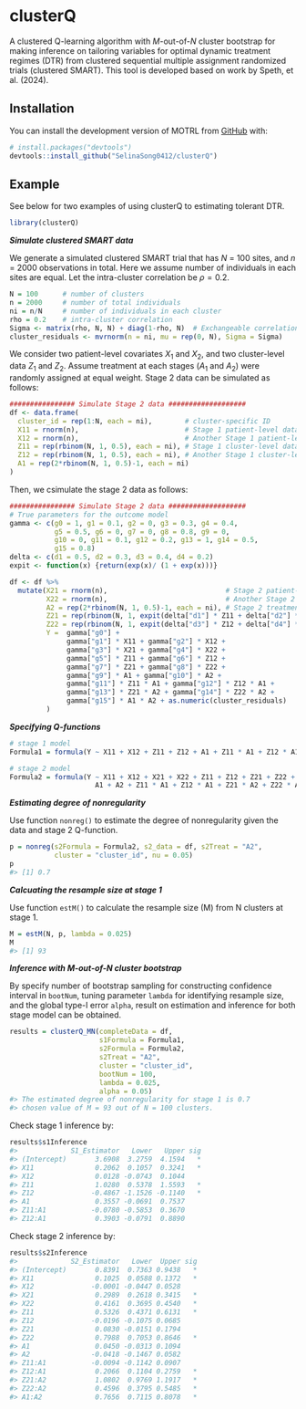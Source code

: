 
<!-- README.md is generated from README.Rmd. Please edit that file -->

# clusterQ

<!-- badges: start -->
<!-- badges: end -->

A clustered Q-learning algorithm with $M$-out-of-$N$ cluster bootstrap
for making inference on tailoring variables for optimal dynamic
treatment regimes (DTR) from clustered sequential multiple assignment
randomized trials (clustered SMART). This tool is developed based on
work by Speth, et al. (2024).

## Installation

You can install the development version of MOTRL from
[GitHub](https://github.com/) with:

``` r
# install.packages("devtools")
devtools::install_github("SelinaSong0412/clusterQ")
```

## Example

See below for two examples of using clusterQ to estimating tolerant DTR.

``` r
library(clusterQ)
```

***Simulate clustered SMART data***

We generate a simulated clustered SMART trial that has $N$ = 100 sites,
and $n$ = 2000 observations in total. Here we assume number of
individuals in each sites are equal. Let the intra-cluster correlation
be $\rho = 0.2$.

``` r
N = 100      # number of clusters
n = 2000     # number of total individuals 
ni = n/N     # number of individuals in each cluster
rho = 0.2    # intra-cluster correlation
Sigma <- matrix(rho, N, N) + diag(1-rho, N)  # Exchangeable correlation matrix
cluster_residuals <- mvrnorm(n = ni, mu = rep(0, N), Sigma = Sigma)
```

We consider two patient-level covariates $X_1$ and $X_2$, and two
cluster-level data $Z_1$ and $Z_2$. Assume treatment at each stages
($A_1$ and $A_2$) were randomly assigned at equal weight. Stage 2 data
can be simulated as follows:

``` r
################ Simulate Stage 2 data ###################
df <- data.frame( 
  cluster_id = rep(1:N, each = ni),        # cluster-specific ID
  X11 = rnorm(n),                          # Stage 1 patient-level data
  X12 = rnorm(n),                          # Another Stage 1 patient-level variable
  Z11 = rep(rbinom(N, 1, 0.5), each = ni), # Stage 1 cluster-level data
  Z12 = rep(rbinom(N, 1, 0.5), each = ni), # Another Stage 1 cluster-level variable
  A1 = rep(2*rbinom(N, 1, 0.5)-1, each = ni)
)
```

Then, we csimulate the stage 2 data as follows:

``` r
################ Simulate Stage 2 data ###################
# True parameters for the outcome model
gamma <- c(g0 = 1, g1 = 0.1, g2 = 0, g3 = 0.3, g4 = 0.4,
           g5 = 0.5, g6 = 0, g7 = 0, g8 = 0.8, g9 = 0,
           g10 = 0, g11 = 0.1, g12 = 0.2, g13 = 1, g14 = 0.5,
           g15 = 0.8)
delta <- c(d1 = 0.5, d2 = 0.3, d3 = 0.4, d4 = 0.2)
expit <- function(x) {return(exp(x)/ (1 + exp(x)))}

df <- df %>% 
  mutate(X21 = rnorm(n),                             # Stage 2 patient-level data
         X22 = rnorm(n),                             # Another Stage 2 patient-level variable
         A2 = rep(2*rbinom(N, 1, 0.5)-1, each = ni), # Stage 2 treatment
         Z21 = rep(rbinom(N, 1, expit(delta["d1"] * Z11 + delta["d2"] * A1)), each = ni),
         Z22 = rep(rbinom(N, 1, expit(delta["d3"] * Z12 + delta["d4"] * A1)), each = ni),
         Y =  gamma["g0"] +
              gamma["g1"] * X11 + gamma["g2"] * X12 +
              gamma["g3"] * X21 + gamma["g4"] * X22 +
              gamma["g5"] * Z11 + gamma["g6"] * Z12 +
              gamma["g7"] * Z21 + gamma["g8"] * Z22 +
              gamma["g9"] * A1 + gamma["g10"] * A2 +
              gamma["g11"] * Z11 * A1 + gamma["g12"] * Z12 * A1 +
              gamma["g13"] * Z21 * A2 + gamma["g14"] * Z22 * A2 +
              gamma["g15"] * A1 * A2 + as.numeric(cluster_residuals)
         )
```

***Specifying Q-functions***

``` r
# stage 1 model
Formula1 = formula(Y ~ X11 + X12 + Z11 + Z12 + A1 + Z11 * A1 + Z12 * A1)

# stage 2 model
Formula2 = formula(Y ~ X11 + X12 + X21 + X22 + Z11 + Z12 + Z21 + Z22 + 
                     A1 + A2 + Z11 * A1 + Z12 * A1 + Z21 * A2 + Z22 * A2 + A1 * A2)
```

***Estimating degree of nonregularity***

Use function `nonreg()` to estimate the degree of nonregularity given
the data and stage 2 Q-function.

``` r
p = nonreg(s2Formula = Formula2, s2_data = df, s2Treat = "A2", 
           cluster = "cluster_id", nu = 0.05)
p
#> [1] 0.7
```

***Calcuating the resample size at stage 1***

Use function `estM()` to calculate the resample size (M) from N clusters
at stage 1.

``` r
M = estM(N, p, lambda = 0.025)
M
#> [1] 93
```

***Inference with M-out-of-N cluster bootstrap***

By specify number of bootstrap sampling for constructing confidence
interval in `bootNum`, tuning parameter `lambda` for identifying
resample size, and the global type-I error `alpha`, result on estimation
and inference for both stage model can be obtained.

``` r
results = clusterQ_MN(completeData = df,
                      s1Formula = Formula1,
                      s2Formula = Formula2,
                      s2Treat = "A2",
                      cluster = "cluster_id", 
                      bootNum = 100,
                      lambda = 0.025,
                      alpha = 0.05)
#> The estimated degree of nonregularity for stage 1 is 0.7 
#> chosen value of M = 93 out of N = 100 clusters.
```

Check stage 1 inference by:

``` r
results$s1Inference
#>             S1_Estimator   Lower   Upper sig
#> (Intercept)       3.6908  3.2759  4.1594   *
#> X11               0.2062  0.1057  0.3241   *
#> X12               0.0128 -0.0743  0.1044    
#> Z11               1.0280  0.5378  1.5593   *
#> Z12              -0.4867 -1.1526 -0.1140   *
#> A1                0.3557 -0.0691  0.7537    
#> Z11:A1           -0.0780 -0.5853  0.3670    
#> Z12:A1            0.3903 -0.0791  0.8890
```

Check stage 2 inference by:

``` r
results$s2Inference
#>             S2_Estimator   Lower  Upper sig
#> (Intercept)       0.8391  0.7363 0.9438   *
#> X11               0.1025  0.0588 0.1372   *
#> X12              -0.0001 -0.0447 0.0528    
#> X21               0.2989  0.2618 0.3415   *
#> X22               0.4161  0.3695 0.4540   *
#> Z11               0.5326  0.4371 0.6131   *
#> Z12              -0.0196 -0.1075 0.0685    
#> Z21               0.0830 -0.0151 0.1794    
#> Z22               0.7988  0.7053 0.8646   *
#> A1                0.0450 -0.0313 0.1094    
#> A2               -0.0418 -0.1467 0.0582    
#> Z11:A1           -0.0094 -0.1142 0.0907    
#> Z12:A1            0.2066  0.1104 0.2759   *
#> Z21:A2            1.0802  0.9769 1.1917   *
#> Z22:A2            0.4596  0.3795 0.5485   *
#> A1:A2             0.7656  0.7115 0.8078   *
```
